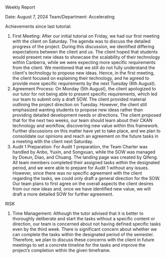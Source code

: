 Weekly Report

Date: August 7, 2024
Team/Department: Accelerating

Achievements since last tutorial:
1.	First Meeting: After our initial tutorial on Friday, we had our first meeting with the client on Saturday. The agenda was to discuss the detailed progress of the project. During this discussion, we identified differing expectations between the client and us. The client hoped that students would present new ideas to showcase the scalability of their technology within Canberra, while we were expecting more specific requirements from the client. We mentioned that we still do not fully understand the client's technology to propose new ideas. Hence, in the first meeting, the client focused on explaining their technology, and he agreed to provide more specific requirements by the next Tuesday (6th August).
2.	Agreement Process: On Monday (5th August), the client apologized to our tutor for not being able to present specific requirements, which led our team to submit only a draft SOW. The client provided material outlining the project direction on Tuesday. However, the client still emphasized wanting students to propose new ideas rather than providing detailed development needs or directions. The client proposed that for the next two weeks, our team should learn about their CKAN technology and workflow, discovering new value within this framework. Further discussions on this matter have yet to take place, and we plan to consolidate our opinions and reach an agreement on the future tasks in a meeting with the client next Saturday.
3.	Audit 1 Preparation: For Audit 1 preparation, the Team Charter was handled by Anbo, Yuxin, and Songxuan, while the SOW was managed by Doeun, Diao, and Chuang. The landing page was created by Qifeng. All team members completed their assigned tasks within the designated period, and we were able to prepare for Audit 1 without any issues. However, since there was no specific agreement with the client regarding the tasks, we could only draft a general direction for the SOW. Our team plans to first agree on the overall aspects the client desires from our new ideas and, once we have identified new value, we will draft a more detailed SOW for further agreement.

RISK
1.	Time Management: Although the tutor advised that it is better to thoroughly deliberate and start the tasks without a specific content or direction, our team is concerned about not having defined specific tasks even by the third week. There is significant concern about whether we can complete the tasks within the designated period of the semester. Therefore, we plan to discuss these concerns with the client in future meetings to set a concrete timeline for the tasks and improve the project’s completion within the given timeframe.
